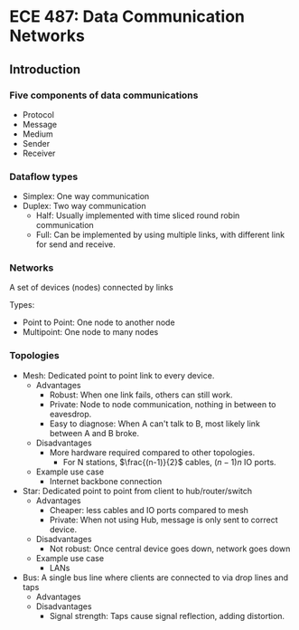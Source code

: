# ECE 487: Data Communication Networks

## Introduction

### Five components of data communications

- Protocol
- Message
- Medium
- Sender
- Receiver

### Dataflow types

- Simplex: One way communication
- Duplex: Two way communication
  - Half: Usually implemented with time sliced round robin communication
  - Full: Can be implemented by using multiple links, with different link for send and receive.

### Networks

A set of devices (nodes) connected by links

Types:

- Point to Point: One node to another node
- Multipoint: One node to many nodes

### Topologies

- Mesh: Dedicated point to point link to every device.
  - Advantages
    - Robust: When one link fails, others can still work.
    - Private: Node to node communication, nothing in between to eavesdrop.
    - Easy to diagnose: When A can't talk to B, most likely link between A and B broke.
  - Disadvantages
    - More hardware required compared to other topologies.
      - For N stations, $\frac{(n-1)}{2}$ cables, $(n-1) n$ IO ports.
  - Example use case
    - Internet backbone connection
- Star: Dedicated point to point from client to hub/router/switch
  - Advantages
    - Cheaper: less cables and IO ports compared to mesh
    - Private: When not using Hub, message is only sent to correct device.
  - Disadvantages
    - Not robust: Once central device goes down, network goes down
  - Example use case
    - LANs
- Bus: A single bus line where clients are connected to via drop lines and taps
  - Advantages
  - Disadvantages
    - Signal strength: Taps cause signal reflection, adding distortion. 

